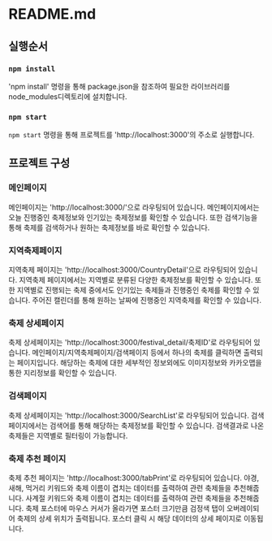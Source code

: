 # README.md

## 실행순서

### `npm install`

'npm install' 명령을 통해 package.json을 참조하여 필요한 라이브러리를 node_modules디렉토리에 설치합니다.

### `npm start`

`npm start` 명령을 통해 프로젝트를 'http://localhost:3000'의 주소로 실행합니다.

## 프로젝트 구성

### 메인페이지

메인페이지는 'http://localhost:3000/'으로 라우팅되어 있습니다.
메인페이지에서는 오늘 진행중인 축제정보와 인기있는 축제정보를 확인할 수 있습니다.
또한 검색기능을 통해 축제를 검색하거나 원하는 축제정보를 바로 확인할 수 있습니다.

### 지역축제페이지

지역축제 페이지는 'http://localhost:3000/CountryDetail'으로 라우팅되어 있습니다.
지역축제 페이지에서는 지역별로 분류된 다양한 축제정보를 확인할 수 있습니다.
또한 지역별로 진행되는 축제 중에서도 인기있는 축제들과 진행중인 축제를 확인할 수 있습니다.
주어진 캘린더를 통해 원하는 날짜에 진행중인 지역축제를 확인할 수 있습니다.

### 축제 상세페이지

축제 상세페이지는 'http://localhost:3000/festival_detail/축제ID'로 라우팅되어 있습니다.
메인페이지/지역축제페이지/검색페이지 등에서 하나의 축제를 클릭하면 출력되는 페이지입니다.
해당하는 축제에 대한 세부적인 정보외에도 이미지정보와 카카오맵을 통한 지리정보를 확인할 수 있습니다.

### 검색페이지

축제 상세페이지는 'http://localhost:3000/SearchList'로 라우팅되어 있습니다.
검색페이지에서는 검색어를 통해 해당하는 축제정보를 확인할 수 있습니다.
검색결과로 나온 축제들은 지역별로 필터링이 가능합니다.

### 축제 추천 페이지
축제 추천 페이지는 'http://localhost:3000/tabPrint'로 라우팅되어 있습니다.
야경, 새해, 먹거리 키워드와 축제 이름이 겹치는 데이터를 출력하여 관련 축제들을 추천해줍니다. 
사계절 키워드와 축제 이름이 겹치는 데이터를 출력하여 관련 축제들을 추천해줍니다. 
축제 포스터에 마우스 커서가 올라가면 포스터 크기만큼 검정색 탭이 오버레이되어 축제의 상세 위치가 출력됩니다.
포스터 클릭 시 해당 데이터의 상세 페이지로 이동됩니다. 







